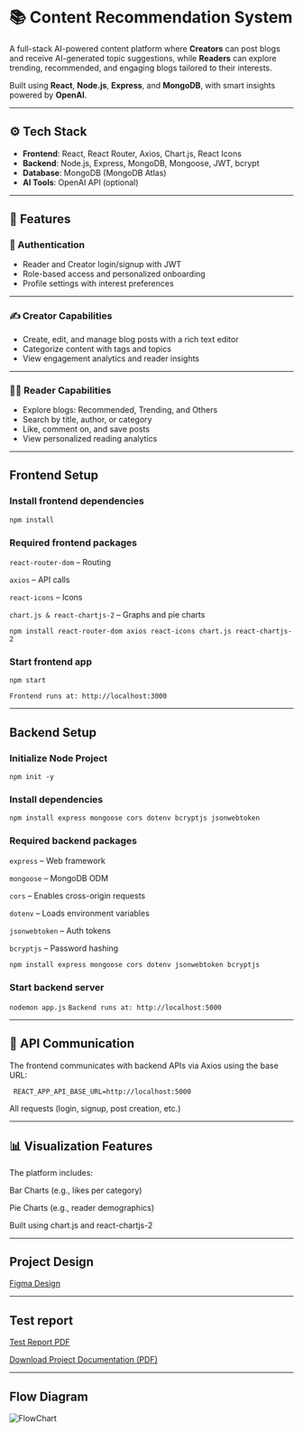 # 📚 Content Recommendation System

A full-stack AI-powered content platform where **Creators** can post blogs and receive AI-generated topic suggestions, while **Readers** can explore trending, recommended, and engaging blogs tailored to their interests.

Built using **React**, **Node.js**, **Express**, and **MongoDB**, with smart insights powered by **OpenAI**.

---

## ⚙️ Tech Stack

- **Frontend**: React, React Router, Axios, Chart.js, React Icons
- **Backend**: Node.js, Express, MongoDB, Mongoose, JWT, bcrypt
- **Database**: MongoDB (MongoDB Atlas)
- **AI Tools**: OpenAI API (optional)

---

## 🚀 Features

### 🔐 Authentication
- Reader and Creator login/signup with JWT
- Role-based access and personalized onboarding
- Profile settings with interest preferences

---

### ✍️ Creator Capabilities
- Create, edit, and manage blog posts with a rich text editor
- Categorize content with tags and topics
- View engagement analytics and reader insights

---

### 👨‍💻 Reader Capabilities
- Explore blogs: Recommended, Trending, and Others
- Search by title, author, or category
- Like, comment on, and save posts
- View personalized reading analytics

---

## Frontend Setup

### Install frontend dependencies

``npm install``

### Required frontend packages

``react-router-dom`` – Routing

``axios`` – API calls

``react-icons`` – Icons

``chart.js & react-chartjs-2`` – Graphs and pie charts

```npm install react-router-dom axios react-icons chart.js react-chartjs-2```

### Start frontend app

``npm start``

```Frontend runs at: http://localhost:3000```

---

## Backend Setup

### Initialize Node Project

``npm init -y``

### Install dependencies
``npm install express mongoose cors dotenv bcryptjs jsonwebtoken``

### Required backend packages
``express`` – Web framework

``mongoose`` – MongoDB ODM

``cors`` – Enables cross-origin requests

``dotenv`` – Loads environment variables

``jsonwebtoken`` – Auth tokens

``bcryptjs`` – Password hashing

``npm install express mongoose cors dotenv jsonwebtoken bcryptjs``

### Start backend server

``nodemon app.js``
```Backend runs at: http://localhost:5000```

---

## 🔁 API Communication
The frontend communicates with backend APIs via Axios using the base URL:

``` REACT_APP_API_BASE_URL=http://localhost:5000```

All requests (login, signup, post creation, etc.) 

---

## 📊 Visualization Features
The platform includes:

Bar Charts (e.g., likes per category)

Pie Charts (e.g., reader demographics)

Built using chart.js and react-chartjs-2

---

## Project Design

[Figma Design](https://www.figma.com/design/jHXJ5rOIdA3SDmCEItOQ5X/content_blog?node-id=0-1&p=f&t=ldE7Hz7m8CHSn8i9-0)

---

## Test report

[Test Report PDF](https://docs.google.com/document/d/1bX6aE0Kj--KOsm3dqKDCo9azr9aJfW7r/edit?usp=sharing&ouid=109807329531465232704&rtpof=true&sd=true)

[Download Project Documentation (PDF)](./docs/Project_Documentation.pdf)

---

## Flow Diagram
![FlowChart](FLOWCHART-CS197.png)
